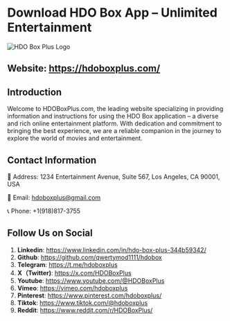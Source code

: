 # Download HDO Box App – Unlimited Entertainment
![HDO Box Plus Logo](https://hdoboxplus.com/wp-content/uploads/2024/11/cropped-hdoplus-logo.png)

## **Website:** https://hdoboxplus.com/

## **Introduction**
Welcome to HDOBoxPlus.com, the leading website specializing in providing information and instructions for using the HDO Box application – a diverse and rich online entertainment platform.
With dedication and commitment to bringing the best experience, we are a reliable companion in the journey to explore the world of movies and entertainment.

## **Contact Information**
📍 Address: 1234 Entertainment Avenue, Suite 567, Los Angeles, CA 90001, USA

📧 Email: hdoboxplus@gmail.com

📞 Phone: +1(918)817-3755

## **Follow Us on Social**

1. **Linkedin**: https://www.linkedin.com/in/hdo-box-plus-344b59342/
2. **Github**: https://github.com/qwertymod1111/hdobox
3. **Telegram**: https://t.me/hdoboxplus
4. **X（Twitter)**: https://x.com/HDOBoxPlus
5. **Youtube**: https://www.youtube.com/@HDOBoxPlus
6. **Vimeo**: https://vimeo.com/hdoboxplus
7. **Pinterest**: https://www.pinterest.com/hdoboxplus/
8. **Tiktok**: https://www.tiktok.com/@hdoboxplus
9. **Reddit**: https://www.reddit.com/r/HDOBoxPlus/

